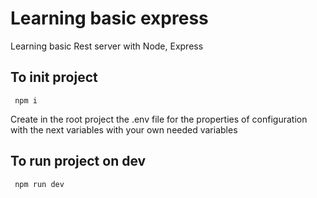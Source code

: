# Learning basic express

Learning basic Rest server with Node, Express

## To init project

```
 npm i
```

Create in the root project the .env file for the properties of configuration with the next variables with your own needed variables

## To run project on dev

```
 npm run dev
```
